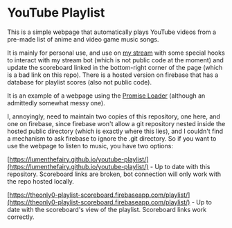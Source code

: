 # YouTube Playlist

This is a simple webpage that automatically plays YouTube videos from a pre-made list of anime and video game music songs.

It is mainly for personal use, and use on [my stream](https://www.twitch.tv/theonly0) with some special hooks to interact with my stream bot (which is not public code at the moment) and update the scoreboard linked in the bottom-right corner of the page (which is a bad link on this repo). There is a hosted version on firebase that has a database for playlist scores (also not public code).

It is an example of a webpage using the [Promise Loader](https://github.com/LumenTheFairy/PromiseLoader) (although an admittedly somewhat messy one).

I, annoyingly, need to maintain two copies of this repository, one here, and one on firebase, since firebase won't allow a git repository nested inside the hosted public directory (which is exactly where this lies), and I couldn't find a mechanism to ask firebase to ignore the .git directory. So if you want to use the webpage to listen to music, you have two options:

[https://lumenthefairy.github.io/youtube-playlist/](https://lumenthefairy.github.io/youtube-playlist/) - Up to date with this repository. Scoreboard links are broken, bot connection will only work with the repo hosted locally.

[https://theonly0-playlist-scoreboard.firebaseapp.com/playlist/](https://theonly0-playlist-scoreboard.firebaseapp.com/playlist/) - Up to date with the scoreboard's view of the playlist. Scoreboard links work correctly.